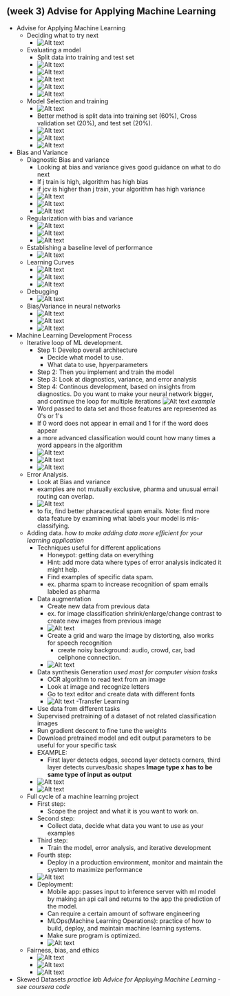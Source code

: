 ## (week 3) Advise for Applying Machine Learning
- Advise for Applying Machine Learning
    - Deciding what to try next
        - ![Alt text](image.png)
    - Evaluating a model
        - Split data into training and test set
        - ![Alt text](image-1.png)
        - ![Alt text](image-2.png)
        - ![Alt text](image-3.png)
        - ![Alt text](image-4.png)
        - ![Alt text](image-5.png)
    - Model Selection and training
        - ![Alt text](image-6.png)
        - Better method is split data into training set (60%), Cross validation set (20%), and test set (20%).
        - ![Alt text](image-7.png)
        - ![Alt text](image-9.png)
        - ![Alt text](image-10.png)
- Bias and Variance
    - Diagnostic Bias and variance
        - Looking at bias and variance gives good guidance on what to do next
        - If j train is high, algorithm has high bias
        - if jcv is higher than j train, your algorithm has high variance
        - ![Alt text](image-11.png)
        - ![Alt text](image-12.png)
        - ![Alt text](image-13.png)
    - Regularization with bias and variance
        - ![Alt text](image-14.png)
        - ![Alt text](image-15.png)
        - ![Alt text](image-16.png)
    - Establishing a baseline level of performance
        - ![Alt text](image-18.png)
    - Learning Curves 
        - ![Alt text](image-19.png)
        - ![Alt text](image-20.png)
        - ![Alt text](image-21.png)
    - Debugging
        - ![Alt text](image-22.png)
    - Bias/Variance in neural networks
        - ![Alt text](image-23.png)
        - ![Alt text](image-24.png)
        - ![Alt text](image-26.png)
- Machine Learning Development Process
    - Iterative loop of ML development.
        - Step 1: Develop overall architecture
            - Decide what model to use.
            - What data to use, hpyerparameters
        - Step 2: Then you implement and train the model
        - Step 3: Look at diagnostics, variance, and error analysis
        - Step 4: Continous development, based on insights from diagnostics. Do you want to make your neural
        network bigger, and continue the loop for multiple iterations
        ![Alt text](image-27.png)
        *example*
        - Word passed to data set and those features are represented as 0's or 1's
        - If 0 word does not appear in email and 1 for if the word does appear
        - a more advanced classification would count how many times a word appears in the algorithm
        - ![Alt text](image-28.png)
        - ![Alt text](image-29.png)
        - ![Alt text](image-30.png)
    - Error Analysis.
        - Look at Bias and variance
        - examples are not mutually exclusive, pharma and unusual email routing can overlap.
        - ![Alt text](image-31.png)
        - to fix, find better pharaceutical spam emails. Note: find more data feature by examining what labels your model is mis-classifying. 
    - Adding data.
        *how to make adding data more efficient for your learning application*
        - Techniques useful for different applications
            - Honeypot: getting data on everything
            - Hint: add more data where types of error analysis indicated it might help.
            - Find examples of specific data spam. 
            - ex. pharma spam to increase recognition of spam emails labeled as pharma
        - Data augmentation
            - Create new data from previous data
            - ex. for image classification shrink/enlarge/change contrast to create new images from previous image
            - ![Alt text](image-32.png)
            - Create a grid and warp the image by distorting, also works for speech recognition
                - create noisy background: audio, crowd, car, bad cellphone connection.
            - ![Alt text](image-33.png)
        - Data synthesis Generation
        *used most for computer vision tasks*
            - OCR algorithm to read text from an image
            - Look at image and recognize letters
            - Go to text editor and create data with different fonts
            - ![Alt text](image-34.png)
    -Transfer Learning
        - Use data from different tasks
        - Supervised pretraining of a dataset of not related classification images
        - Run gradient descent to fine tune the weights
        - Download pretrained model and edit output parameters to be useful for your specific task
        - EXAMPLE:
            - First layer detects edges, second layer detects corners, third layer detects curves/basic shapes
        **Image type x has to be same type of input as output**
        - ![Alt text](image-35.png)
        - ![Alt text](image-36.png)
    - Full cycle of a machine learning project
        - First step:
            - Scope the project and what it is you want to work on.
        - Second step:
            - Collect data, decide what data you want to use as your examples
        - Third step:
            - Train the model, error analysis, and iterative development
        - Fourth step:
            - Deploy in a production environment, monitor and maintain the system to maximize performance
        - ![Alt text](image-37.png)
        - Deployment:
            - Mobile app: passes input to inference server with ml model by making an api call and returns to the app the prediction of the model.
            - Can require a certain amount of software engineering
            - MLOps(Machine Learning Operations): practice of how to build, deploy, and maintain machine learning systems.
            - Make sure program is optimized.
            - ![Alt text](image-38.png)
    - Fairness, bias, and ethics
        - ![Alt text](image-39.png)
        - ![Alt text](image-40.png)
        - ![Alt text](image-41.png)
- Skewed Datasets
*practice lab Advice for Appluying Machine Learning - see coursera code*